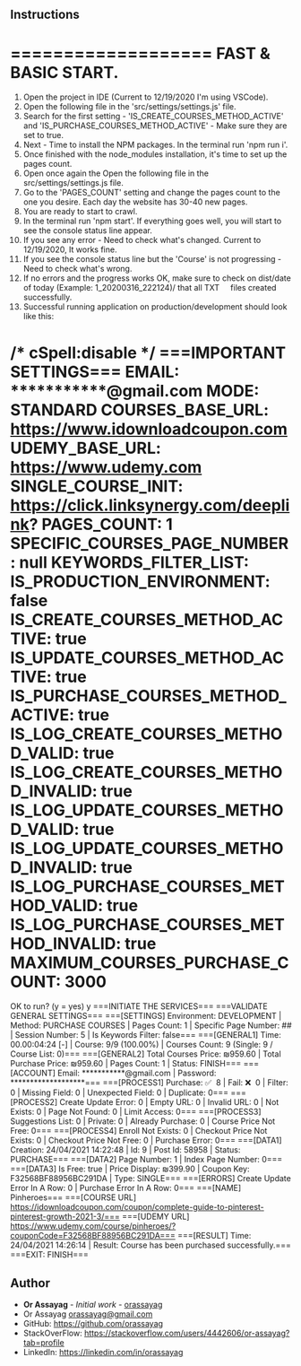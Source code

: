 ## Instructions

===================
FAST & BASIC START.
===================
1. Open the project in IDE (Current to 12/19/2020 I'm using VSCode).
2. Open the following file in the 'src/settings/settings.js' file.
3. Search for the first setting - 'IS_CREATE_COURSES_METHOD_ACTIVE' and 'IS_PURCHASE_COURSES_METHOD_ACTIVE' - Make sure they are set to true.
4. Next - Time to install the NPM packages. In the terminal run 'npm run i'.
5. Once finished with the node_modules installation, it's time to set up the pages count.
6. Open once again the Open the following file in the src/settings/settings.js file.
7. Go to the 'PAGES_COUNT' setting and change the pages count to the one you desire. Each day the website has 30-40 new pages.
8. You are ready to start to crawl.
9. In the terminal run 'npm start'. If everything goes well, you will start to see the console status line appear.
10. If you see any error - Need to check what's changed. Current to 12/19/2020, It works fine.
11. If you see the console status line but the 'Course' is not progressing - Need to check what's wrong.
12. If no errors and the progress works OK, make sure to check on dist/date of today (Example: 1_20200316_222124)/ that all TXT
    files created successfully.
13. Successful running application on production/development should look like this:

/* cSpell:disable */
===IMPORTANT SETTINGS===
EMAIL: ***********@gmail.com
MODE: STANDARD
COURSES_BASE_URL: https://www.idownloadcoupon.com
UDEMY_BASE_URL: https://www.udemy.com
SINGLE_COURSE_INIT: https://click.linksynergy.com/deeplink?
PAGES_COUNT: 1
SPECIFIC_COURSES_PAGE_NUMBER: null
KEYWORDS_FILTER_LIST:
IS_PRODUCTION_ENVIRONMENT: false
IS_CREATE_COURSES_METHOD_ACTIVE: true
IS_UPDATE_COURSES_METHOD_ACTIVE: true
IS_PURCHASE_COURSES_METHOD_ACTIVE: true
IS_LOG_CREATE_COURSES_METHOD_VALID: true
IS_LOG_CREATE_COURSES_METHOD_INVALID: true
IS_LOG_UPDATE_COURSES_METHOD_VALID: true
IS_LOG_UPDATE_COURSES_METHOD_INVALID: true
IS_LOG_PURCHASE_COURSES_METHOD_VALID: true
IS_LOG_PURCHASE_COURSES_METHOD_INVALID: true
MAXIMUM_COURSES_PURCHASE_COUNT: 3000
========================
OK to run? (y = yes)
y
===INITIATE THE SERVICES===
===VALIDATE GENERAL SETTINGS===
===[SETTINGS] Environment: DEVELOPMENT | Method: PURCHASE COURSES | Pages Count: 1 | Specific Page Number: ## | Session Number: 5 | Is Keywords Filter: false===
===[GENERAL1] Time: 00.00:04:24 [-] | Course: 9/9 (100.00%) | Courses Count: 9 (Single: 9 / Course List: 0)===
===[GENERAL2] Total Courses Price: ₪959.60 | Total Purchase Price: ₪959.60 | Pages Count: 1 | Status: FINISH===
===[ACCOUNT] Email: ***********@gmail.com | Password: *******************===
===[PROCESS1] Purchase: ✅  8 | Fail: ❌  0 | Filter: 0 | Missing Field: 0 | Unexpected Field: 0 | Duplicate: 0===
===[PROCESS2] Create Update Error: 0 | Empty URL: 0 | Invalid URL: 0 | Not Exists: 0 | Page Not Found: 0 | Limit Access: 0===
===[PROCESS3] Suggestions List: 0 | Private: 0 | Already Purchase: 0 | Course Price Not Free: 0===
===[PROCESS4] Enroll Not Exists: 0 | Checkout Price Not Exists: 0 | Checkout Price Not Free: 0 | Purchase Error: 0===
===[DATA1] Creation: 24/04/2021 14:22:48 | Id: 9 | Post Id: 58958 | Status: PURCHASE===
===[DATA2] Page Number: 1 | Index Page Number: 0===
===[DATA3] Is Free: true | Price Display: ₪399.90 | Coupon Key: F32568BF88956BC291DA | Type: SINGLE===
===[ERRORS] Create Update Error In A Row: 0 | Purchase Error In A Row: 0===
===[NAME] Pinheroes===
===[COURSE URL] https://idownloadcoupon.com/coupon/complete-guide-to-pinterest-pinterest-growth-2021-3/===
===[UDEMY URL] https://www.udemy.com/course/pinheroes/?couponCode=F32568BF88956BC291DA===
===[RESULT] Time: 24/04/2021 14:26:14 | Result: Course has been purchased successfully.===
===EXIT: FINISH===

## Author

* **Or Assayag** - *Initial work* - [orassayag](https://github.com/orassayag)
* Or Assayag <orassayag@gmail.com>
* GitHub: https://github.com/orassayag
* StackOverFlow: https://stackoverflow.com/users/4442606/or-assayag?tab=profile
* LinkedIn: https://linkedin.com/in/orassayag
